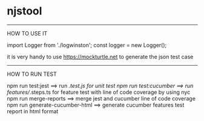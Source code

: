 # njstool

---------------------------------
HOW TO USE IT

import Logger from './logwinston';
const logger = new Logger();

it is very handy to use https://mockturtle.net to generate the json test case


---------------------------------
HOW TO RUN TEST

npm run test:jest       ==> run *.test.js for unit test
npm run test:cucumber   ==> run features/*.steps.ts for feature test with line of code coverage by using nyc
npm run merge-reports   ==> merge jest and cucumber line of code coverage
npm run generate-cucumber-html  ==> generate cucumber features test report in html format
